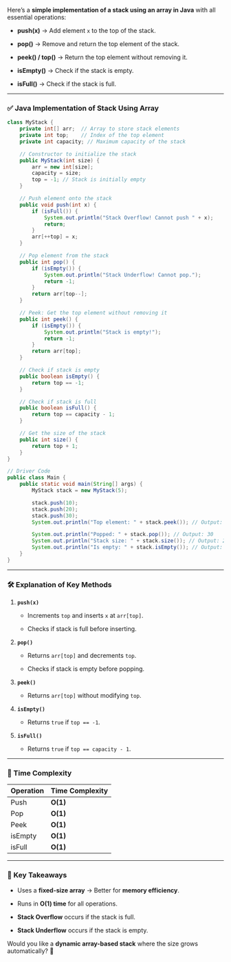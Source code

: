 Here’s a **simple implementation of a stack using an array in Java** with all essential operations:

- **push(x)** → Add element `x` to the top of the stack.
    
- **pop()** → Remove and return the top element of the stack.
    
- **peek() / top()** → Return the top element without removing it.
    
- **isEmpty()** → Check if the stack is empty.
    
- **isFull()** → Check if the stack is full.
    

---

### **✅ Java Implementation of Stack Using Array**

```java
class MyStack {
    private int[] arr;  // Array to store stack elements
    private int top;    // Index of the top element
    private int capacity; // Maximum capacity of the stack

    // Constructor to initialize the stack
    public MyStack(int size) {
        arr = new int[size];
        capacity = size;
        top = -1; // Stack is initially empty
    }

    // Push element onto the stack
    public void push(int x) {
        if (isFull()) {
            System.out.println("Stack Overflow! Cannot push " + x);
            return;
        }
        arr[++top] = x;
    }

    // Pop element from the stack
    public int pop() {
        if (isEmpty()) {
            System.out.println("Stack Underflow! Cannot pop.");
            return -1;
        }
        return arr[top--];
    }

    // Peek: Get the top element without removing it
    public int peek() {
        if (isEmpty()) {
            System.out.println("Stack is empty!");
            return -1;
        }
        return arr[top];
    }

    // Check if stack is empty
    public boolean isEmpty() {
        return top == -1;
    }

    // Check if stack is full
    public boolean isFull() {
        return top == capacity - 1;
    }

    // Get the size of the stack
    public int size() {
        return top + 1;
    }
}

// Driver Code
public class Main {
    public static void main(String[] args) {
        MyStack stack = new MyStack(5);

        stack.push(10);
        stack.push(20);
        stack.push(30);
        System.out.println("Top element: " + stack.peek()); // Output: 30

        System.out.println("Popped: " + stack.pop()); // Output: 30
        System.out.println("Stack size: " + stack.size()); // Output: 2
        System.out.println("Is empty: " + stack.isEmpty()); // Output: false
    }
}
```

---

### **🛠 Explanation of Key Methods**

1. **`push(x)`**
    
    - Increments `top` and inserts `x` at `arr[top]`.
        
    - Checks if stack is full before inserting.
        
2. **`pop()`**
    
    - Returns `arr[top]` and decrements `top`.
        
    - Checks if stack is empty before popping.
        
3. **`peek()`**
    
    - Returns `arr[top]` without modifying `top`.
        
4. **`isEmpty()`**
    
    - Returns `true` if `top == -1`.
        
5. **`isFull()`**
    
    - Returns `true` if `top == capacity - 1`.
        

---

### **🔹 Time Complexity**

|Operation|Time Complexity|
|---|---|
|Push|**O(1)**|
|Pop|**O(1)**|
|Peek|**O(1)**|
|isEmpty|**O(1)**|
|isFull|**O(1)**|

---

### **🚀 Key Takeaways**

- Uses a **fixed-size array** → Better for **memory efficiency**.
    
- Runs in **O(1) time** for all operations.
    
- **Stack Overflow** occurs if the stack is full.
    
- **Stack Underflow** occurs if the stack is empty.
    

Would you like a **dynamic array-based stack** where the size grows automatically? 🚀
